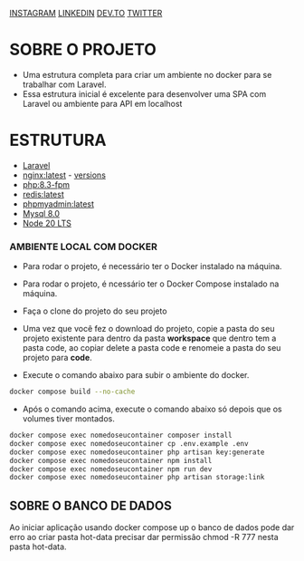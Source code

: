 [INSTAGRAM](https://www.instagram.com/wesllycode/)
[LINKEDIN](https://www.linkedin.com/in/weslly-sousa-a0bb2647/)
[DEV.TO](https://dev.to/wesllycode)
[TWITTER](https://twitter.com/wesllycode)

# SOBRE O PROJETO
- Uma estrutura completa para criar um ambiente no docker para se trabalhar com Laravel. 
- Essa estrutura inicial é excelente para desenvolver uma SPA com Laravel ou ambiente para API em localhost

# ESTRUTURA
 * [Laravel](https://laravel.com)
 * [nginx:latest](https://hub.docker.com/_/nginx) - [versions](https://nginx.org/en/CHANGES)
 * [php:8.3-fpm](https://hub.docker.com/_/php)
 * [redis:latest](https://hub.docker.com/_/redis)
 * [phpmyadmin:latest](https://hub.docker.com/_/phpmyadmin)
 * [Mysql 8.0](https://hub.docker.com/_/mysql)
 * [Node 20 LTS](https://github.com/nodesource/distributions#debmanual)


### AMBIENTE LOCAL COM DOCKER
- Para rodar o projeto, é necessário ter o Docker instalado na máquina.
- Para rodar o projeto, é ncessário ter o Docker Compose instalado na máquina.
- Faça o clone do projeto do seu projeto
- Uma vez que você fez o download do projeto, copie a pasta do seu projeto existente para dentro da pasta **workspace** que dentro tem a pasta code, ao copiar
  delete a pasta code e renomeie a pasta do seu projeto para **code**.

- Execute o comando abaixo para subir o ambiente do docker.

```bash
docker compose build --no-cache
```

- Após o comando acima, execute o comando abaixo só depois que os volumes tiver montados.

```bash
docker compose exec nomedoseucontainer composer install
docker compose exec nomedoseucontainer cp .env.example .env
docker compose exec nomedoseucontainer php artisan key:generate
docker compose exec nomedoseucontainer npm install
docker compose exec nomedoseucontainer npm run dev
docker compose exec nomedoseucontainer php artisan storage:link
```


## SOBRE O BANCO DE DADOS
Ao iniciar aplicação usando docker compose up o banco de dados pode dar erro ao criar pasta hot-data precisar dar permissão chmod -R 777 nesta pasta hot-data.

